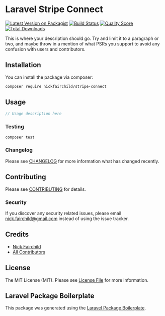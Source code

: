 # Laravel Stripe Connect

[![Latest Version on Packagist](https://img.shields.io/packagist/v/nickfairchild/stripe-connect.svg?style=flat-square)](https://packagist.org/packages/nickfairchild/stripe-connect)
[![Build Status](https://img.shields.io/travis/nickfairchild/stripe-connect/master.svg?style=flat-square)](https://travis-ci.org/nickfairchild/stripe-connect)
[![Quality Score](https://img.shields.io/scrutinizer/g/nickfairchild/stripe-connect.svg?style=flat-square)](https://scrutinizer-ci.com/g/nickfairchild/stripe-connect)
[![Total Downloads](https://img.shields.io/packagist/dt/nickfairchild/stripe-connect.svg?style=flat-square)](https://packagist.org/packages/nickfairchild/stripe-connect)

This is where your description should go. Try and limit it to a paragraph or two, and maybe throw in a mention of what PSRs you support to avoid any confusion with users and contributors.

## Installation

You can install the package via composer:

```bash
composer require nickfairchild/stripe-connect
```

## Usage

``` php
// Usage description here
```

### Testing

``` bash
composer test
```

### Changelog

Please see [CHANGELOG](CHANGELOG.md) for more information what has changed recently.

## Contributing

Please see [CONTRIBUTING](CONTRIBUTING.md) for details.

### Security

If you discover any security related issues, please email nick.fairchild@gmail.com instead of using the issue tracker.

## Credits

- [Nick Fairchild](https://github.com/nickfairchild)
- [All Contributors](../../contributors)

## License

The MIT License (MIT). Please see [License File](LICENSE.md) for more information.

## Laravel Package Boilerplate

This package was generated using the [Laravel Package Boilerplate](https://laravelpackageboilerplate.com).
